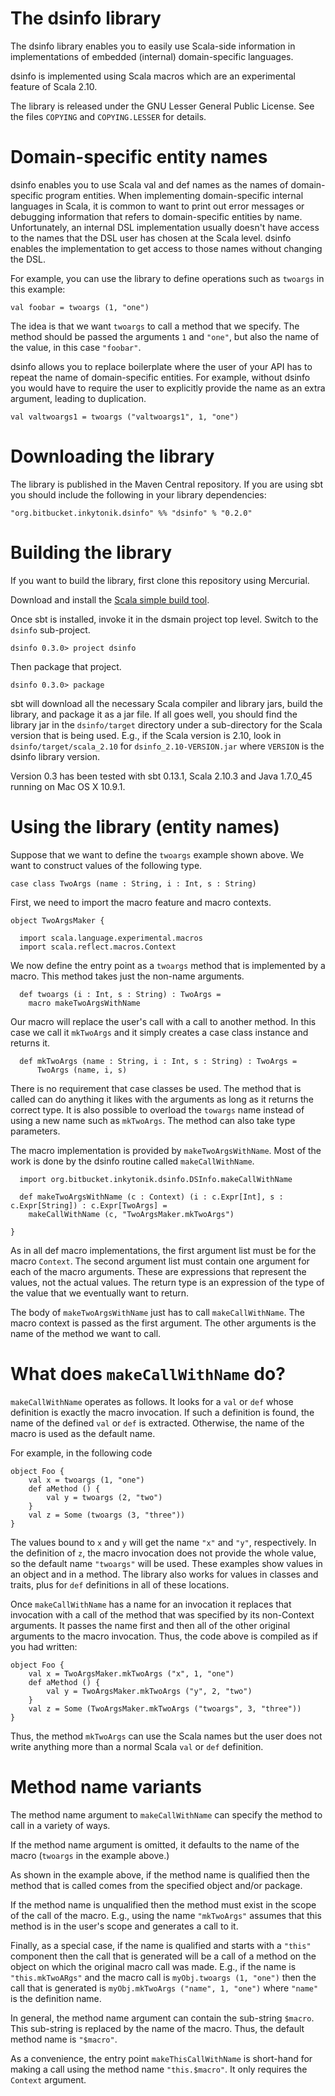 The dsinfo library
==================

The dsinfo library enables you to easily use Scala-side information in
implementations of embedded (internal) domain-specific languages.

dsinfo is implemented using Scala macros which are an experimental feature
of Scala 2.10.

The library is released under the GNU Lesser General Public License. See the
files `COPYING` and `COPYING.LESSER` for details.

Domain-specific entity names
============================

dsinfo enables you to use Scala val and def names as the names of
domain-specific program entities.
When implementing domain-specific internal languages in Scala, it is common
to want to print out error messages or debugging information that refers to
domain-specific entities by name.
Unfortunately, an internal DSL implementation usually doesn't have access
to the names that the DSL user has chosen at the Scala level.
dsinfo enables the implementation to get access to those names without
changing the DSL.

For example, you can use the library to define operations such as `twoargs`
in this example:

    val foobar = twoargs (1, "one")

The idea is that we want `twoargs` to call a method that we specify.
The method should be passed the arguments `1` and `"one"`, but also the
name of the value, in this case `"foobar"`.

dsinfo allows you to replace boilerplate where the user of your API has to
repeat the name of domain-specific entities.
For example, without dsinfo you would have to require the user to
explicitly provide the name as an extra argument, leading to duplication.

    val valtwoargs1 = twoargs ("valtwoargs1", 1, "one")

Downloading the library
=======================

The library is published in the Maven Central repository.
If you are using sbt you should include the following in your library
dependencies:

    "org.bitbucket.inkytonik.dsinfo" %% "dsinfo" % "0.2.0"

Building the library
====================

If you want to build the library, first clone this repository using
Mercurial.

Download and install the [Scala simple build tool](http://www.scala-sbt.org).

Once sbt is installed, invoke it in the dsmain project top level.
Switch to the `dsinfo` sub-project.

    dsinfo 0.3.0> project dsinfo

Then package that project.

    dsinfo 0.3.0> package

sbt will download all the necessary Scala compiler and library jars, build
the library, and package it as a jar file.
If all goes well, you should find the library jar in the `dsinfo/target`
directory under a sub-directory for the Scala version that is being used.
E.g., if the Scala version is 2.10, look in `dsinfo/target/scala_2.10` for
`dsinfo_2.10-VERSION.jar` where `VERSION` is the dsinfo library version.

Version 0.3 has been tested with sbt 0.13.1, Scala 2.10.3 and Java
1.7.0_45 running on Mac OS X 10.9.1.

Using the library (entity names)
================================

Suppose that we want to define the `twoargs` example shown above. We want
to construct values of the following type.

    case class TwoArgs (name : String, i : Int, s : String)

First, we need to import the macro feature and macro contexts.

    object TwoArgsMaker {

      import scala.language.experimental.macros
      import scala.reflect.macros.Context

We now define the entry point as a `twoargs` method that is implemented by
a macro.
This method takes just the non-name arguments.

      def twoargs (i : Int, s : String) : TwoArgs =
        macro makeTwoArgsWithName

Our macro will replace the user's call with a call to another method.
In this case we call it `mkTwoArgs` and it simply creates a case class
instance and returns it.

      def mkTwoArgs (name : String, i : Int, s : String) : TwoArgs =
          TwoArgs (name, i, s)

There is no requirement that case classes be used.
The method that is called can do anything it likes with the arguments as
long as it returns the correct type.
It is also possible to overload the `towargs` name instead of using a
new name such as `mkTwoArgs`.
The method can also take type parameters.

The macro implementation is provided by `makeTwoArgsWithName`.
Most of the work is done by the dsinfo routine called `makeCallWithName`.

      import org.bitbucket.inkytonik.dsinfo.DSInfo.makeCallWithName

      def makeTwoArgsWithName (c : Context) (i : c.Expr[Int], s : c.Expr[String]) : c.Expr[TwoArgs] =
        makeCallWithName (c, "TwoArgsMaker.mkTwoArgs")

    }

As in all def macro implementations, the first argument list must be for
the macro `Context`.
The second argument list must contain one argument for each of the macro
arguments.
These are expressions that represent the values, not the actual values.
The return type is an expression of the type of the value that we
eventually want to return.

The body of `makeTwoArgsWithName` just has to call `makeCallWithName`.
The macro context is passed as the first argument.
The other arguments is the name of the method we want to call.

What does `makeCallWithName` do?
================================

`makeCallWithName` operates as follows.
It looks for a `val` or `def` whose definition is exactly the macro
invocation.
If such a definition is found, the name of the defined `val` or `def` is
extracted.
Otherwise, the name of the macro is used as the default name.

For example, in the following code

    object Foo {
        val x = twoargs (1, "one")
        def aMethod () {
            val y = twoargs (2, "two")
        }
        val z = Some (twoargs (3, "three"))
    }

The values bound to `x` and `y` will get the name `"x"` and `"y"`,
respectively.
In the definition of `z`, the macro invocation does not provide the whole
value, so the default name `"twoargs"` will be used.
These examples show values in an object and in a method.
The library also works for values in classes and traits, plus for `def`
definitions in all of these locations.

Once `makeCallWithName` has a name for an invocation it replaces that
invocation with a call of the method that was specified by its non-Context
arguments.
It passes the name first and then all of the other original arguments to
the macro invocation.
Thus, the code above is compiled as if you had written:

    object Foo {
        val x = TwoArgsMaker.mkTwoArgs ("x", 1, "one")
        def aMethod () {
            val y = TwoArgsMaker.mkTwoArgs ("y", 2, "two")
        }
        val z = Some (TwoArgsMaker.mkTwoArgs ("twoargs", 3, "three"))
    }

Thus, the method `mkTwoArgs` can use the Scala names but the user does not
write anything more than a normal Scala `val` or `def` definition.

Method name variants
====================

The method name argument to `makeCallWithName` can specify the method to
call in a variety of ways.

If the method name argument is omitted, it defaults to the name of the
macro (`twoargs` in the example above.)

As shown in the example above, if the method name is qualified then the
method that is called comes from the specified object and/or package.

If the method name is unqualified then the method must exist in the scope
of the call of the macro.
E.g., using the name `"mkTwoArgs"` assumes that this method is in the
user's scope and generates a call to it.

Finally, as a special case, if the name is qualified and starts with a
`"this"` component then the call that is generated will be a call of a
method on the object on which the original macro call was made.
E.g., if the name is `"this.mkTwoARgs"` and the macro call is
`myObj.twoargs (1, "one")` then the call that is generated is
`myObj.mkTwoArgs ("name", 1, "one")` where `"name"` is the definition name.

In general, the method name argument can contain the sub-string `$macro`.
This sub-string is replaced by the name of the macro.
Thus, the default method name is `"$macro"`.

As a convenience, the entry point `makeThisCallWithName` is short-hand
for making a call using the method name `"this.$macro"`.
It only requires the `Context` argument.
